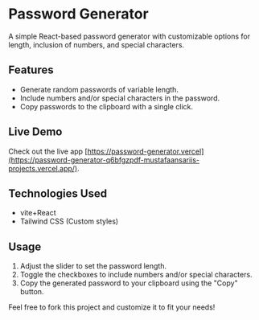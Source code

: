 
# Password Generator

A simple React-based password generator with customizable options for length, inclusion of numbers, and special characters.

## Features
- Generate random passwords of variable length.
- Include numbers and/or special characters in the password.
- Copy passwords to the clipboard with a single click.

## Live Demo
Check out the live app [https://password-generator.vercel](https://password-generator-q6bfgzpdf-mustafaansariis-projects.vercel.app/).

## Technologies Used
- vite+React
- Tailwind CSS (Custom styles)
  

## Usage
1. Adjust the slider to set the password length.
2. Toggle the checkboxes to include numbers and/or special characters.
3. Copy the generated password to your clipboard using the "Copy" button.


Feel free to fork this project and customize it to fit your needs!
